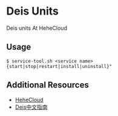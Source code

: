 # Deis Units

Deis units At HeheCloud


## Usage

```
$ service-tool.sh <service name> {start|stop|restart|install|uninstall}"
```

## Additional Resources

* [HeheCloud](http://hehecloud.com/)
* [Deis中文指南](http://deis.heheapp.com/)
